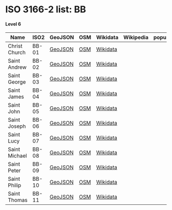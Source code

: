 # ISO 3166-2 list: BB


#### Level 6
Name | ISO2 | GeoJSON | OSM | Wikidata | Wikipedia | population 
--- | --- | --- | --- | --- | --- | --: 
Christ Church | BB-01 | [GeoJSON](../../geojson/q8/iso2/BB/BB-01.geojson) | [OSM](https://www.openstreetmap.org/relation/3961378) | [Wikidata](https://www.wikidata.org/wiki/Q1626524) |  | 
Saint Andrew | BB-02 | [GeoJSON](../../geojson/q8/iso2/BB/BB-02.geojson) | [OSM](https://www.openstreetmap.org/relation/3961379) | [Wikidata](https://www.wikidata.org/wiki/Q1647439) |  | 
Saint George | BB-03 | [GeoJSON](../../geojson/q8/iso2/BB/BB-03.geojson) | [OSM](https://www.openstreetmap.org/relation/3961988) | [Wikidata](https://www.wikidata.org/wiki/Q1647443) |  | 
Saint James | BB-04 | [GeoJSON](../../geojson/q8/iso2/BB/BB-04.geojson) | [OSM](https://www.openstreetmap.org/relation/3961380) | [Wikidata](https://www.wikidata.org/wiki/Q592141) |  | 
Saint John | BB-05 | [GeoJSON](../../geojson/q8/iso2/BB/BB-05.geojson) | [OSM](https://www.openstreetmap.org/relation/3961381) | [Wikidata](https://www.wikidata.org/wiki/Q1626540) |  | 
Saint Joseph | BB-06 | [GeoJSON](../../geojson/q8/iso2/BB/BB-06.geojson) | [OSM](https://www.openstreetmap.org/relation/3961382) | [Wikidata](https://www.wikidata.org/wiki/Q550249) |  | 
Saint Lucy | BB-07 | [GeoJSON](../../geojson/q8/iso2/BB/BB-07.geojson) | [OSM](https://www.openstreetmap.org/relation/3961383) | [Wikidata](https://www.wikidata.org/wiki/Q1647447) |  | 
Saint Michael | BB-08 | [GeoJSON](../../geojson/q8/iso2/BB/BB-08.geojson) | [OSM](https://www.openstreetmap.org/relation/3961384) | [Wikidata](https://www.wikidata.org/wiki/Q819170) |  | 
Saint Peter | BB-09 | [GeoJSON](../../geojson/q8/iso2/BB/BB-09.geojson) | [OSM](https://www.openstreetmap.org/relation/3961385) | [Wikidata](https://www.wikidata.org/wiki/Q932723) |  | 
Saint Philip | BB-10 | [GeoJSON](../../geojson/q8/iso2/BB/BB-10.geojson) | [OSM](https://www.openstreetmap.org/relation/3961386) | [Wikidata](https://www.wikidata.org/wiki/Q1647436) |  | 
Saint Thomas | BB-11 | [GeoJSON](../../geojson/q8/iso2/BB/BB-11.geojson) | [OSM](https://www.openstreetmap.org/relation/3961387) | [Wikidata](https://www.wikidata.org/wiki/Q1647432) |  | 
